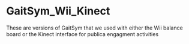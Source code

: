 # GaitSym_Wii_Kinect
These are versions of GaitSym that we used with either the Wii balance board or the Kinect interface for publica engagment activities
